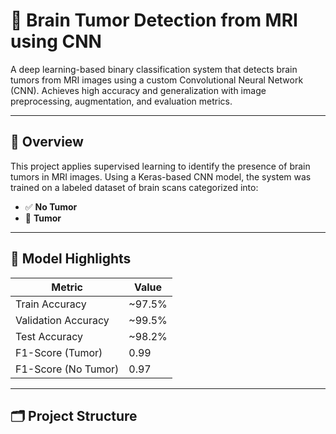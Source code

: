 # 🧠 Brain Tumor Detection from MRI using CNN

A deep learning-based binary classification system that detects brain tumors from MRI images using a custom Convolutional Neural Network (CNN). Achieves high accuracy and generalization with image preprocessing, augmentation, and evaluation metrics.

---

## 📌 Overview

This project applies supervised learning to identify the presence of brain tumors in MRI images. Using a Keras-based CNN model, the system was trained on a labeled dataset of brain scans categorized into:

- ✅ **No Tumor**
- 🧠 **Tumor**

---

## 🧠 Model Highlights

| Metric              | Value     |
|---------------------|-----------|
| Train Accuracy      | ~97.5%    |
| Validation Accuracy | ~99.5%    |
| Test Accuracy       | ~98.2%    |
| F1-Score (Tumor)    | 0.99      |
| F1-Score (No Tumor) | 0.97      |

---

## 🗂️ Project Structure

